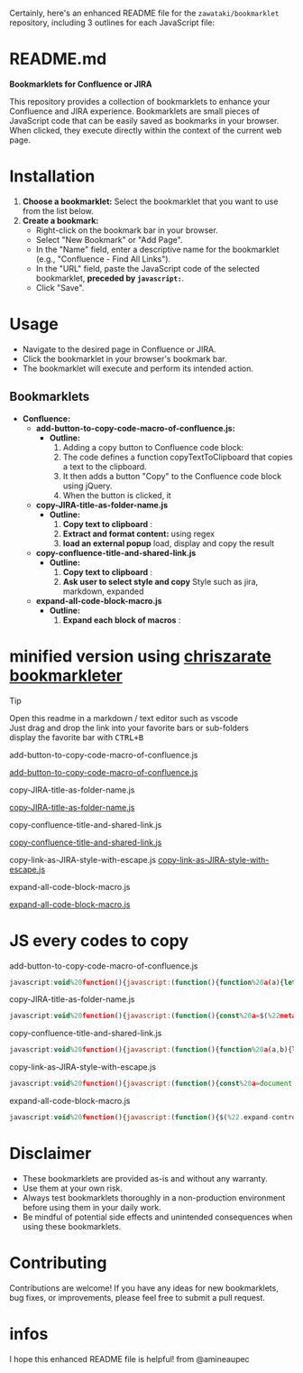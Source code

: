Certainly, here's an enhanced README file for the `zawataki/bookmarklet` repository, including 3 outlines for each JavaScript file:

# **README.md**

**Bookmarklets for Confluence or JIRA**

This repository provides a collection of bookmarklets to enhance your Confluence and JIRA experience. Bookmarklets are small pieces of JavaScript code that can be easily saved as bookmarks in your browser. When clicked, they execute directly within the context of the current web page.

# **Installation**

1. **Choose a bookmarklet:** Select the bookmarklet that you want to use from the list below.
2. **Create a bookmark:** 
   - Right-click on the bookmark bar in your browser.
   - Select "New Bookmark" or "Add Page".
   - In the "Name" field, enter a descriptive name for the bookmarklet (e.g., "Confluence - Find All Links").
   - In the "URL" field, paste the JavaScript code of the selected bookmarklet, **preceded by `javascript:`**. 
   - Click "Save".

# **Usage**

- Navigate to the desired page in Confluence or JIRA.
- Click the bookmarklet in your browser's bookmark bar.
- The bookmarklet will execute and perform its intended action.

## **Bookmarklets**

* **Confluence:**
    * **add-button-to-copy-code-macro-of-confluence.js:**
        * **Outline:**
            1. Adding a copy button to Confluence code block:
            2. The code defines a function copyTextToClipboard that copies a text to the clipboard.
            3. It then adds a button "Copy" to the Confluence code block using jQuery.
            4. When the button is clicked, it
    * **copy-JIRA-title-as-folder-name.js**
        * **Outline:**
            1. **Copy text to clipboard** :  
            2. **Extract and format content:** using regex
            3. **load an external popup** load, display and copy the result
    * **copy-confluence-title-and-shared-link.js**
        * **Outline:**
            1. **Copy text to clipboard** :  
            2. **Ask user to select style and copy**  Style such as jira, markdown, expanded
    * **expand-all-code-block-macro.js**
        * **Outline:**
            1. **Expand each block of macros** :  
# minified version using [chriszarate bookmarkleter](https://chriszarate.github.io/bookmarkleter/)

> [!TIP]
> Open this readme in a markdown / text editor such as vscode  
> Just drag and drop the link into your favorite bars or sub-folders  
> display the favorite bar with <kbd> CTRL+B </kbd>  


add-button-to-copy-code-macro-of-confluence.js


[add-button-to-copy-code-macro-of-confluence.js](javascript:void%20function(){javascript:(function(){function%20a(a){let%20b=document.createElement(%22textarea%22);b.textContent=a;let%20c=document.getElementsByTagName(%22body%22)[0];c.appendChild(b),b.select();let%20d=document.execCommand(%22copy%22);return%20c.removeChild(b),d}$(%22%3Cbutton%3E%22,{type:%22button%22,name:%22aaa%22,text:%22Copy%22}).click(function(b){const%20c=b.toElement.parentElement,d=$(c).find(%22td.code%20%3E%20div.container%20%3E%20div%22).map((a,b)=%3E{let%20c=$(b).html(),d=$(b).html().replace(/%26nbsp;$/,%22%22);$(b).html(d);let%20e=$(b).text().replace(/\u00A0/g,%22%20%22);return%20$(b).html(c),e}).get().join(%22\n%22);console.log(%22codeWithCorrectEmptyLine:%20%22,d),a(d),loadjs=function(){function%20a(a,b){var%20d,g,k,l=[],c=(a=a.push%3Fa:[a]).length,m=c;for(d=function(a,c){c.length%26%26l.push(a),--m||b(l)};c--;)g=a[c],(k=h[g])%3Fd(g,k):(j[g]=j[g]||[]).push(d)}function%20b(a,b){if(a){var%20c=j[a];if(h[a]=b,c)for(;c.length;)c[0](a,b),c.splice(0,1)}}function%20d(b,e,j,k){var%20l,m,c=document,n=j.async,f=(j.numRetries||0)+1,a=j.before||g;k=k||0,/(^css!|\.css$)/.test(b)%3F(l=!0,(m=c.createElement(%22link%22)).rel=%22stylesheet%22,m.href=b.replace(/^css!/,%22%22)):((m=c.createElement(%22script%22)).src=b,m.async=void%200===n||n),m.onload=m.onerror=m.onbeforeload=function(a){var%20c=a.type[0];if(l%26%26%22hideFocus%22in%20m)try{m.sheet.cssText.length||(c=%22e%22)}catch(a){c=%22e%22}return%22e%22==c%26%26(k+=1)%3Cf%3Fd(b,e,j,k):void%20e(b,c,a.defaultPrevented)},!1!==a(b,m)%26%26c.head.appendChild(m)}function%20f(a,b,f){var%20g,h,j=(a=a.push%3Fa:[a]).length,k=j,l=[];for(g=function(a,c,d){if(%22e%22==c%26%26l.push(a),%22b%22==c){if(!d)return;l.push(a)}--j||b(l)},h=0;h%3Ck;h++)d(a[h],g,f)}function%20e(a,d,e){var%20h,i;if(d%26%26d.trim%26%26(h=d),i=(h%3Fe:d)||{},h){if(h%20in%20c)throw%22LoadJS%22;c[h]=!0}f(a,function(a){a.length%3F(i.error||g)(a):(i.success||g)(),b(h,a)},i)}var%20g=function(){},c={},h={},j={};return%20e.ready=function(b,c){return%20a(b,function(a){a.length%3F(c.error||g)(a):(c.success||g)()}),e},e.done=function(a){b(a,[])},e.reset=function(){c={},h={},j={}},e.isDefined=function(a){return%20a%20in%20c},e}(),loadjs(%22//cdn.jsdelivr.net/gh/zawataki/popup-message/popup-message.js%22,{success:function(){popupMessage(%22Copied%20code%20to%20clipboard%22)}})}).prependTo(%22div.codeContent%22)})()}();)


copy-JIRA-title-as-folder-name.js

[copy-JIRA-title-as-folder-name.js](javascript:void%20function(){javascript:(function(){const%20a=$(%22meta[name='ajs-app-title']%22)[0].content,b=new%20RegExp(%22%20-%20%22+a+%22$%22),c=document.title.replace(b,%22%22),d=c.replace(/^\[/,%22%22).replace(/^([^\]]+)\]%20/,%22$1_%22).replace(/\//,%22\uFF0F%22);(function(a){let%20b=document.createElement(%22textarea%22);b.textContent=a;let%20c=document.getElementsByTagName(%22body%22)[0];c.appendChild(b),b.select();let%20d=document.execCommand(%22copy%22);return%20c.removeChild(b),d})(d),loadjs=function(){function%20a(a,b){var%20d,g,k,l=[],c=(a=a.push%3Fa:[a]).length,m=c;for(d=function(a,c){c.length%26%26l.push(a),--m||b(l)};c--;)g=a[c],(k=h[g])%3Fd(g,k):(j[g]=j[g]||[]).push(d)}function%20b(a,b){if(a){var%20c=j[a];if(h[a]=b,c)for(;c.length;)c[0](a,b),c.splice(0,1)}}function%20d(b,e,j,k){var%20l,m,c=document,n=j.async,f=(j.numRetries||0)+1,a=j.before||g;k=k||0,/(^css!|\.css$)/.test(b)%3F(l=!0,(m=c.createElement(%22link%22)).rel=%22stylesheet%22,m.href=b.replace(/^css!/,%22%22)):((m=c.createElement(%22script%22)).src=b,m.async=void%200===n||n),m.onload=m.onerror=m.onbeforeload=function(a){var%20c=a.type[0];if(l%26%26%22hideFocus%22in%20m)try{m.sheet.cssText.length||(c=%22e%22)}catch(a){c=%22e%22}return%22e%22==c%26%26(k+=1)%3Cf%3Fd(b,e,j,k):void%20e(b,c,a.defaultPrevented)},!1!==a(b,m)%26%26c.head.appendChild(m)}function%20f(a,b,f){var%20g,h,j=(a=a.push%3Fa:[a]).length,k=j,l=[];for(g=function(a,c,d){if(%22e%22==c%26%26l.push(a),%22b%22==c){if(!d)return;l.push(a)}--j||b(l)},h=0;h%3Ck;h++)d(a[h],g,f)}function%20e(a,d,e){var%20h,i;if(d%26%26d.trim%26%26(h=d),i=(h%3Fe:d)||{},h){if(h%20in%20c)throw%22LoadJS%22;c[h]=!0}f(a,function(a){a.length%3F(i.error||g)(a):(i.success||g)(),b(h,a)},i)}var%20g=function(){},c={},h={},j={};return%20e.ready=function(b,c){return%20a(b,function(a){a.length%3F(c.error||g)(a):(c.success||g)()}),e},e.done=function(a){b(a,[])},e.reset=function(){c={},h={},j={}},e.isDefined=function(a){return%20a%20in%20c},e}(),loadjs(%22//cdn.jsdelivr.net/gh/zawataki/popup-message/popup-message.js%22,{success:function(){popupMessage(%22Copied%20title%20as%20folder%20name%20to%20clipboard%22)}})})()}();)


copy-confluence-title-and-shared-link.js

[copy-confluence-title-and-shared-link.js](javascript:void%20function(){javascript:(function(){function%20a(a,b){let%20c=a.createElement(%22textarea%22);c.textContent=b;let%20d=a.body;d.prepend(c),c.select(),a.execCommand(%22copy%22),d.removeChild(c)}function%20b(b,c){let%20d={JIRA:(a,b)=%3E%22[%22+a+%22|%22+b+%22]%22,Markdown:(a,b)=%3E%22[%22+a+%22](%22+b+%22)%22,Expanded:(a,b)=%3Ea+%22\n%22+b},e=document.createElement(%22p%22);for(let%20f%20in%20document.body.prepend(e),d){let%20g=document.createElement(%22button%22);g.textContent=f,g.onclick=function(){let%20g=d[f](b,c);a(document,g),document.body.removeChild(e)},e.appendChild(g)}}(function(){const%20a=$(%22meta[name='ajs-space-name']%22)[0].content,c=$(%22meta[name='ajs-site-title']%22)[0].content,d=new%20RegExp(%22%20-%20%22+a+%22%20-%20%22+c+%22$%22),e=document.title.replace(d,%22%22),f=$(%22link[rel='shortlink']%22)[0].href;b(e,f)})()})()}();)

copy-link-as-JIRA-style-with-escape.js
[copy-link-as-JIRA-style-with-escape.js](javascript:void%20function(){javascript:(function(){const%20a=document.title.replace(/(\[|\])/g,%22\\$1%22).replace(/\|/g,%22\uFF5C%22);(function(a){let%20b=document.createElement(%22textarea%22);b.textContent=a;let%20c=document.getElementsByTagName(%22body%22)[0];c.appendChild(b),b.select();let%20d=document.execCommand(%22copy%22);return%20c.removeChild(b),d})(%22[%22+a+%22|%22+document.URL+%22]%22),loadjs=function(){function%20a(a,b){var%20d,g,k,l=[],c=(a=a.push%3Fa:[a]).length,m=c;for(d=function(a,c){c.length%26%26l.push(a),--m||b(l)};c--;)g=a[c],(k=h[g])%3Fd(g,k):(j[g]=j[g]||[]).push(d)}function%20b(a,b){if(a){var%20c=j[a];if(h[a]=b,c)for(;c.length;)c[0](a,b),c.splice(0,1)}}function%20d(b,e,j,k){var%20l,m,c=document,n=j.async,f=(j.numRetries||0)+1,a=j.before||g;k=k||0,/(^css!|\.css$)/.test(b)%3F(l=!0,(m=c.createElement(%22link%22)).rel=%22stylesheet%22,m.href=b.replace(/^css!/,%22%22)):((m=c.createElement(%22script%22)).src=b,m.async=void%200===n||n),m.onload=m.onerror=m.onbeforeload=function(a){var%20c=a.type[0];if(l%26%26%22hideFocus%22in%20m)try{m.sheet.cssText.length||(c=%22e%22)}catch(a){c=%22e%22}return%22e%22==c%26%26(k+=1)%3Cf%3Fd(b,e,j,k):void%20e(b,c,a.defaultPrevented)},!1!==a(b,m)%26%26c.head.appendChild(m)}function%20f(a,b,f){var%20g,h,j=(a=a.push%3Fa:[a]).length,k=j,l=[];for(g=function(a,c,d){if(%22e%22==c%26%26l.push(a),%22b%22==c){if(!d)return;l.push(a)}--j||b(l)},h=0;h%3Ck;h++)d(a[h],g,f)}function%20e(a,d,e){var%20h,i;if(d%26%26d.trim%26%26(h=d),i=(h%3Fe:d)||{},h){if(h%20in%20c)throw%22LoadJS%22;c[h]=!0}f(a,function(a){a.length%3F(i.error||g)(a):(i.success||g)(),b(h,a)},i)}var%20g=function(){},c={},h={},j={};return%20e.ready=function(b,c){return%20a(b,function(a){a.length%3F(c.error||g)(a):(c.success||g)()}),e},e.done=function(a){b(a,[])},e.reset=function(){c={},h={},j={}},e.isDefined=function(a){return%20a%20in%20c},e}(),loadjs(%22//cdn.jsdelivr.net/gh/zawataki/popup-message/popup-message.js%22,{success:function(){popupMessage(%22Copied%20link%20as%20JIRA%20style%20to%20clipboard%22)}})})()}();)

expand-all-code-block-macro.js


[expand-all-code-block-macro.js](javascript:void%20function(){javascript:(function(){$(%22.expand-control-icon%22).not(%22.expanded%22).each(function(){$(this).click()})})()}();)


# JS every codes to copy 

add-button-to-copy-code-macro-of-confluence.js

```js 
javascript:void%20function(){javascript:(function(){function%20a(a){let%20b=document.createElement(%22textarea%22);b.textContent=a;let%20c=document.getElementsByTagName(%22body%22)[0];c.appendChild(b),b.select();let%20d=document.execCommand(%22copy%22);return%20c.removeChild(b),d}$(%22%3Cbutton%3E%22,{type:%22button%22,name:%22aaa%22,text:%22Copy%22}).click(function(b){const%20c=b.toElement.parentElement,d=$(c).find(%22td.code%20%3E%20div.container%20%3E%20div%22).map((a,b)=%3E{let%20c=$(b).html(),d=$(b).html().replace(/%26nbsp;$/,%22%22);$(b).html(d);let%20e=$(b).text().replace(/\u00A0/g,%22%20%22);return%20$(b).html(c),e}).get().join(%22\n%22);console.log(%22codeWithCorrectEmptyLine:%20%22,d),a(d),loadjs=function(){function%20a(a,b){var%20d,g,k,l=[],c=(a=a.push%3Fa:[a]).length,m=c;for(d=function(a,c){c.length%26%26l.push(a),--m||b(l)};c--;)g=a[c],(k=h[g])%3Fd(g,k):(j[g]=j[g]||[]).push(d)}function%20b(a,b){if(a){var%20c=j[a];if(h[a]=b,c)for(;c.length;)c[0](a,b),c.splice(0,1)}}function%20d(b,e,j,k){var%20l,m,c=document,n=j.async,f=(j.numRetries||0)+1,a=j.before||g;k=k||0,/(^css!|\.css$)/.test(b)%3F(l=!0,(m=c.createElement(%22link%22)).rel=%22stylesheet%22,m.href=b.replace(/^css!/,%22%22)):((m=c.createElement(%22script%22)).src=b,m.async=void%200===n||n),m.onload=m.onerror=m.onbeforeload=function(a){var%20c=a.type[0];if(l%26%26%22hideFocus%22in%20m)try{m.sheet.cssText.length||(c=%22e%22)}catch(a){c=%22e%22}return%22e%22==c%26%26(k+=1)%3Cf%3Fd(b,e,j,k):void%20e(b,c,a.defaultPrevented)},!1!==a(b,m)%26%26c.head.appendChild(m)}function%20f(a,b,f){var%20g,h,j=(a=a.push%3Fa:[a]).length,k=j,l=[];for(g=function(a,c,d){if(%22e%22==c%26%26l.push(a),%22b%22==c){if(!d)return;l.push(a)}--j||b(l)},h=0;h%3Ck;h++)d(a[h],g,f)}function%20e(a,d,e){var%20h,i;if(d%26%26d.trim%26%26(h=d),i=(h%3Fe:d)||{},h){if(h%20in%20c)throw%22LoadJS%22;c[h]=!0}f(a,function(a){a.length%3F(i.error||g)(a):(i.success||g)(),b(h,a)},i)}var%20g=function(){},c={},h={},j={};return%20e.ready=function(b,c){return%20a(b,function(a){a.length%3F(c.error||g)(a):(c.success||g)()}),e},e.done=function(a){b(a,[])},e.reset=function(){c={},h={},j={}},e.isDefined=function(a){return%20a%20in%20c},e}(),loadjs(%22//cdn.jsdelivr.net/gh/zawataki/popup-message/popup-message.js%22,{success:function(){popupMessage(%22Copied%20code%20to%20clipboard%22)}})}).prependTo(%22div.codeContent%22)})()}();
```

copy-JIRA-title-as-folder-name.js
```js
javascript:void%20function(){javascript:(function(){const%20a=$(%22meta[name='ajs-app-title']%22)[0].content,b=new%20RegExp(%22%20-%20%22+a+%22$%22),c=document.title.replace(b,%22%22),d=c.replace(/^\[/,%22%22).replace(/^([^\]]+)\]%20/,%22$1_%22).replace(/\//,%22\uFF0F%22);(function(a){let%20b=document.createElement(%22textarea%22);b.textContent=a;let%20c=document.getElementsByTagName(%22body%22)[0];c.appendChild(b),b.select();let%20d=document.execCommand(%22copy%22);return%20c.removeChild(b),d})(d),loadjs=function(){function%20a(a,b){var%20d,g,k,l=[],c=(a=a.push%3Fa:[a]).length,m=c;for(d=function(a,c){c.length%26%26l.push(a),--m||b(l)};c--;)g=a[c],(k=h[g])%3Fd(g,k):(j[g]=j[g]||[]).push(d)}function%20b(a,b){if(a){var%20c=j[a];if(h[a]=b,c)for(;c.length;)c[0](a,b),c.splice(0,1)}}function%20d(b,e,j,k){var%20l,m,c=document,n=j.async,f=(j.numRetries||0)+1,a=j.before||g;k=k||0,/(^css!|\.css$)/.test(b)%3F(l=!0,(m=c.createElement(%22link%22)).rel=%22stylesheet%22,m.href=b.replace(/^css!/,%22%22)):((m=c.createElement(%22script%22)).src=b,m.async=void%200===n||n),m.onload=m.onerror=m.onbeforeload=function(a){var%20c=a.type[0];if(l%26%26%22hideFocus%22in%20m)try{m.sheet.cssText.length||(c=%22e%22)}catch(a){c=%22e%22}return%22e%22==c%26%26(k+=1)%3Cf%3Fd(b,e,j,k):void%20e(b,c,a.defaultPrevented)},!1!==a(b,m)%26%26c.head.appendChild(m)}function%20f(a,b,f){var%20g,h,j=(a=a.push%3Fa:[a]).length,k=j,l=[];for(g=function(a,c,d){if(%22e%22==c%26%26l.push(a),%22b%22==c){if(!d)return;l.push(a)}--j||b(l)},h=0;h%3Ck;h++)d(a[h],g,f)}function%20e(a,d,e){var%20h,i;if(d%26%26d.trim%26%26(h=d),i=(h%3Fe:d)||{},h){if(h%20in%20c)throw%22LoadJS%22;c[h]=!0}f(a,function(a){a.length%3F(i.error||g)(a):(i.success||g)(),b(h,a)},i)}var%20g=function(){},c={},h={},j={};return%20e.ready=function(b,c){return%20a(b,function(a){a.length%3F(c.error||g)(a):(c.success||g)()}),e},e.done=function(a){b(a,[])},e.reset=function(){c={},h={},j={}},e.isDefined=function(a){return%20a%20in%20c},e}(),loadjs(%22//cdn.jsdelivr.net/gh/zawataki/popup-message/popup-message.js%22,{success:function(){popupMessage(%22Copied%20title%20as%20folder%20name%20to%20clipboard%22)}})})()}();
```

copy-confluence-title-and-shared-link.js
```js 
javascript:void%20function(){javascript:(function(){function%20a(a,b){let%20c=a.createElement(%22textarea%22);c.textContent=b;let%20d=a.body;d.prepend(c),c.select(),a.execCommand(%22copy%22),d.removeChild(c)}function%20b(b,c){let%20d={JIRA:(a,b)=%3E%22[%22+a+%22|%22+b+%22]%22,Markdown:(a,b)=%3E%22[%22+a+%22](%22+b+%22)%22,Expanded:(a,b)=%3Ea+%22\n%22+b},e=document.createElement(%22p%22);for(let%20f%20in%20document.body.prepend(e),d){let%20g=document.createElement(%22button%22);g.textContent=f,g.onclick=function(){let%20g=d[f](b,c);a(document,g),document.body.removeChild(e)},e.appendChild(g)}}(function(){const%20a=$(%22meta[name='ajs-space-name']%22)[0].content,c=$(%22meta[name='ajs-site-title']%22)[0].content,d=new%20RegExp(%22%20-%20%22+a+%22%20-%20%22+c+%22$%22),e=document.title.replace(d,%22%22),f=$(%22link[rel='shortlink']%22)[0].href;b(e,f)})()})()}();
```

copy-link-as-JIRA-style-with-escape.js
```js 
javascript:void%20function(){javascript:(function(){const%20a=document.title.replace(/(\[|\])/g,%22\\$1%22).replace(/\|/g,%22\uFF5C%22);(function(a){let%20b=document.createElement(%22textarea%22);b.textContent=a;let%20c=document.getElementsByTagName(%22body%22)[0];c.appendChild(b),b.select();let%20d=document.execCommand(%22copy%22);return%20c.removeChild(b),d})(%22[%22+a+%22|%22+document.URL+%22]%22),loadjs=function(){function%20a(a,b){var%20d,g,k,l=[],c=(a=a.push%3Fa:[a]).length,m=c;for(d=function(a,c){c.length%26%26l.push(a),--m||b(l)};c--;)g=a[c],(k=h[g])%3Fd(g,k):(j[g]=j[g]||[]).push(d)}function%20b(a,b){if(a){var%20c=j[a];if(h[a]=b,c)for(;c.length;)c[0](a,b),c.splice(0,1)}}function%20d(b,e,j,k){var%20l,m,c=document,n=j.async,f=(j.numRetries||0)+1,a=j.before||g;k=k||0,/(^css!|\.css$)/.test(b)%3F(l=!0,(m=c.createElement(%22link%22)).rel=%22stylesheet%22,m.href=b.replace(/^css!/,%22%22)):((m=c.createElement(%22script%22)).src=b,m.async=void%200===n||n),m.onload=m.onerror=m.onbeforeload=function(a){var%20c=a.type[0];if(l%26%26%22hideFocus%22in%20m)try{m.sheet.cssText.length||(c=%22e%22)}catch(a){c=%22e%22}return%22e%22==c%26%26(k+=1)%3Cf%3Fd(b,e,j,k):void%20e(b,c,a.defaultPrevented)},!1!==a(b,m)%26%26c.head.appendChild(m)}function%20f(a,b,f){var%20g,h,j=(a=a.push%3Fa:[a]).length,k=j,l=[];for(g=function(a,c,d){if(%22e%22==c%26%26l.push(a),%22b%22==c){if(!d)return;l.push(a)}--j||b(l)},h=0;h%3Ck;h++)d(a[h],g,f)}function%20e(a,d,e){var%20h,i;if(d%26%26d.trim%26%26(h=d),i=(h%3Fe:d)||{},h){if(h%20in%20c)throw%22LoadJS%22;c[h]=!0}f(a,function(a){a.length%3F(i.error||g)(a):(i.success||g)(),b(h,a)},i)}var%20g=function(){},c={},h={},j={};return%20e.ready=function(b,c){return%20a(b,function(a){a.length%3F(c.error||g)(a):(c.success||g)()}),e},e.done=function(a){b(a,[])},e.reset=function(){c={},h={},j={}},e.isDefined=function(a){return%20a%20in%20c},e}(),loadjs(%22//cdn.jsdelivr.net/gh/zawataki/popup-message/popup-message.js%22,{success:function(){popupMessage(%22Copied%20link%20as%20JIRA%20style%20to%20clipboard%22)}})})()}();
```

expand-all-code-block-macro.js

```js 
javascript:void%20function(){javascript:(function(){$(%22.expand-control-icon%22).not(%22.expanded%22).each(function(){$(this).click()})})()}();
```
# **Disclaimer**

* These bookmarklets are provided as-is and without any warranty.
* Use them at your own risk.
* Always test bookmarklets thoroughly in a non-production environment before using them in your daily work.
* Be mindful of potential side effects and unintended consequences when using these bookmarklets.

# **Contributing**

Contributions are welcome! If you have any ideas for new bookmarklets, bug fixes, or improvements, please feel free to submit a pull request.

# infos 
I hope this enhanced README file is helpful! from @amineaupec
